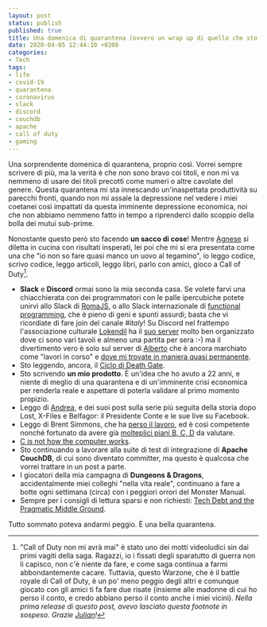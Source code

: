 ```yaml
---
layout: post
status: publish
published: true
title: Una domenica di quarantena (ovvero un wrap up di quello che sto facendo, e alcuni consigli utili)
date: 2020-04-05 12:44:10 +0200
categories:
- Tech
tags:
- life
- covid-19
- quarantena
- coronavirus
- slack
- discord
- couchdb
- apache
- call of duty
- gaming
---
```


Una sorprendente domenica di quarantena, proprio così. Vorrei sempre scrivere di più, ma la verità è che non sono bravo coi titoli, e non mi va nemmeno di usare dei titoli precotti come numeri o altre cavolate del genere. Questa quarantena mi sta innescando un'inaspettata produttività su parecchi fronti, quando non mi assale la depressione nel vedere i miei coetanei così impattati da questa imminente depressione economica, noi che non abbiamo nemmeno fatto in tempo a riprenderci dallo scoppio della bolla dei mutui sub-prime.

Nonostante questo però sto facendo **un sacco di cose**! Mentre [Agnese](http://www.killbilla.it/) si diletta in cucina con risultati insperati, lei poi che mi si era presentata come una che "io non so fare quasi manco un uovo al tegamino", io leggo codice, scrivo codice, leggo articoli, leggo libri, parlo con amici, gioco a Call of Duty[^1].

- **Slack** e **Discord** ormai sono la mia seconda casa. Se volete farvi una chiacchierata con dei programmatori con le palle ipercubiche potete unirvi allo Slack di [RomaJS](https://romajs.herokuapp.com/), o allo Slack internazionale di [functional programming](https://fpchat-invite.herokuapp.com/), che è pieno di geni e spunti assurdi; basta che vi ricordiate di fare join del canale _#italy_! Su Discord nel frattempo l'associazione culturale [Lokendil](https://lokendil.com) ha il [suo server](https://discord.gg/sqhFRZ) molto ben organizzato dove ci sono vari tavoli e almeno una partita per sera :-) ma il divertimento vero è solo sul server di [Alberto](https://www.facebook.com/a.gangarossa) che è ancora marchiato come "lavori in corso" e [dove mi trovate in maniera quasi permanente](https://discord.gg/YtAyNm).
- Sto leggendo, ancora, il [Ciclo di Death Gate](https://it.wikipedia.org/wiki/Ciclo_di_Death_Gate).
- Sto scrivendo **un mio prodotto**. È un'idea che ho avuto a 22 anni, e niente di meglio di una quarantena e di un'imminente crisi economica per renderla reale e aspettare di poterla validare al primo momento propizio.
- Leggo di [Andrea](https://andrea.co/blog/2020/4/5/quarantena-stagione-2), e dei suoi post sulla serie più seguita della storia dopo Lost, X-Files e Belfagor: il Presidente Conte e le sue live su Facebook. 
- Leggo di Brent Simmons, che ha [perso il lavoro](https://inessential.com/2020/03/31/looking_for_work), ed è così competente nonché fortunato da avere già [molteplici piani B, C, D](https://inessential.com/2020/04/01/overwhelmed_in_a_good_way) da valutare.
- [C is not how the computer works](https://words.steveklabnik.com/c-is-how-the-computer-works-is-a-dangerous-mindset-for-c-programmers).
- Sto continuando a lavorare alla suite di test di integrazione di **Apache CouchDB**, di cui sono diventato committer, ma questo è qualcosa che vorrei trattare in un post a parte.
- I giocatori della mia campagna di **Dungeons & Dragons**, accidentalmente miei colleghi "nella vita reale", continuano a fare a botte ogni settimana (circa) con i peggiori orrori del Monster Manual.
- Sempre per i consigli di lettura sparsi e non richiesti: [Tech Debt and the Pragmatic Middle Ground](https://blog.pragmaticengineer.com/tech-debt/).

Tutto sommato poteva andarmi peggio. È una bella quarantena.

[^1]: "Call of Duty non mi avrà mai" è stato uno dei motti videoludici sin dai primi vagiti della saga. Ragazzi, io i fissati degli sparatutto di guerra non li capisco, non c'è niente da fare, e come saga continua a farmi abbondantemente cacare. Tuttavia, questo Warzone, che è il battle royale[^2] di Call of Duty, è un po' meno peggio degli altri e comunque giocato con gli amici ti fa fare due risate (insieme alle madonne di cui ho perso il conto, e credo abbiano perso il conto anche i miei vicini). _Nella prima release di questo post, avevo lasciato questa footnote in sospeso. Grazie [Julian](https://julianxhokaxhiu.com/)!_ 

[^2]: Yay! Ho inserito la mia prima footnote dentro una footnote, come David Foster Wallace! Ma dicevo, anzi scrivevo: ormai le battle royale stanno ai giochi come le stories stanno ai social network. Tra un po' avremo una modalità battle royale anche dentro Excel, dove devi fare fuori Clippy entro un tempo limite.
